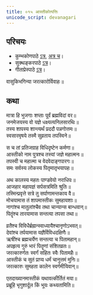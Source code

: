 ```yaml
---
title: ०१५ आस्तीकोत्पत्तिः
unicode_script: devanagari
---
```


## परिचयः
- कुम्भकोणपाठे [ऽत्र](https://archive.org/details/mahAbhArata-kumbhakoNam/page/n369), [अत्र च](https://sanskritdocuments.org/mirrors/mahabharata/mbhK/mahabharata-k-01-sa.html)।
- सुक्थङ्करपाठे [ऽत्र](http://bombay.indology.info/mahabharata/text/UD/MBh01.txt)।
- गीताप्रेस्पाठे [ऽत्र](https://archive.org/stream/mahabharata01ramauoft#page/564/mode/2up)।

वासुकिभगिन्या जरत्कारोर्विवाहः॥

## कथा

मात्रा हि भुजगाः शप्ताः पूर्वं ब्रह्मविदां वर॥  
जनमेजयस्य वो यज्ञे धक्ष्यत्यनिलसारथिः॥  
तस्य शापस्य शान्त्यर्थं प्रददौ पन्नगोत्तमः॥  
स्वसारमृषये तस्मै सुव्रताय तपस्विने॥  

स च तां प्रतिजग्राह विधिदृष्टेन कर्मणा॥  
आस्तीको नाम पुत्रश्च तस्यां जज्ञे महात्मनः॥  
तपस्वी च महात्मा च वेदवेदाङ्गपारगः॥  
समः सर्वस्य लोकस्य पितृमातृभयापहः॥  

अथ कालस्य महतः पाण्डवेयो नराधिपः॥  
आजहार महायज्ञं सर्पसत्रमिति श्रुतिः॥  
तस्मिन्प्रवृत्ते सत्रे तु सर्पाणामन्तकाय वै॥  
मोचयामास तं शापमास्तीकः सुमहायशाः॥  
नागांश्च मातुलांश्चैव तथा चान्यान्स बान्धवान्॥  
पितॄंश्च तारयामास सन्तत्या तपसा तथा॥  

व्रतैश्च विविधैर्ब्रह्मन्स्वाध्यायैश्चानृणोऽभवत्॥  
देवांश्च तर्पयामास यज्ञैर्विविधदक्षिणैः॥  
ऋषींश्च ब्रह्मचर्येण सन्तत्या च पितामहान्॥  
अपहृत्य गुरुं भारं पितॄणां संशितव्रतः॥  
जरत्कारुर्गतः स्वर्गं सहितः स्वैः पितामहैः॥  
आस्तीकं च सुतं प्राप्य धर्मं चानुत्तमं मुनिः॥  
जरत्कारुः सुमहता कालेन स्वर्गमीयिवान्॥  

एतदाख्यानमास्तीकं यथावत्कीर्तितं मया॥  
प्रब्रूहि भृगुशार्दूल किं भूयः कथ्यतामिति॥  
